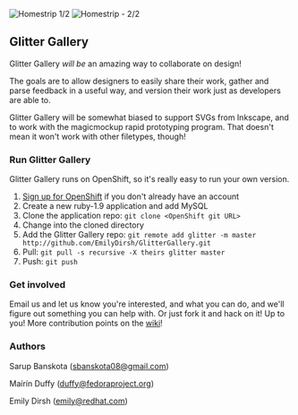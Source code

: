 ![Homestrip 1/2](http://thirstyforcola.files.wordpress.com/2013/05/front.jpg)
![Homestrip - 2/2](http://thirstyforcola.files.wordpress.com/2013/05/back.jpg)

## Glitter Gallery

Glitter Gallery _will be_ an amazing way to collaborate on design! 

The goals are to allow designers to easily share their work, gather and parse feedback in a useful way, and version their work just as developers are able to. 

Glitter Gallery will be somewhat biased to support SVGs from Inkscape, and to work with the magicmockup rapid prototyping program. That doesn't mean it won't work with other filetypes, though!

### Run Glitter Gallery

Glitter Gallery runs on OpenShift, so it's really easy to run your own version.

1. [Sign up for OpenShift](http://openshift.redhat.com) if you don't already have an account
1. Create a new ruby-1.9 application and add MySQL
1. Clone the application repo: `git clone <OpenShift git URL>`
1. Change into the cloned directory
1. Add the Glitter Gallery repo: `git remote add glitter -m master http://github.com/EmilyDirsh/GlitterGallery.git`
1. Pull: `git pull -s recursive -X theirs glitter master`
1. Push: `git push`

### Get involved

Email us and let us know you're interested, and what you can do, and we'll figure out something you can help with. Or just fork it and hack on it! Up to you! More contribution points on the [wiki](http://github.com/sarupbanskota/GlitterGallery/wiki/Contributing)!

### Authors

Sarup Banskota (sbanskota08@gmail.com)

Maírín Duffy (duffy@fedoraproject.org)

Emily Dirsh (emily@redhat.com)



